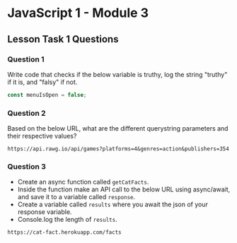 # JavaScript 1 - Module 3

## Lesson Task 1 Questions

### Question 1

Write code that checks if the below variable is truthy, log the string "truthy" if it is, and "falsy" if not.

```js
const menuIsOpen = false;
```

### Question 2

Based on the below URL, what are the different querystring parameters and their respective values?

```
https://api.rawg.io/api/games?platforms=4&genres=action&publishers=354
```

### Question 3

-   Create an async function called `getCatFacts`.
-   Inside the function make an API call to the below URL using async/await, and save it to a variable called `response`.
-   Create a variable called `results` where you await the json of your response variable.
-   Console.log the length of `results`.

```
https://cat-fact.herokuapp.com/facts
```
